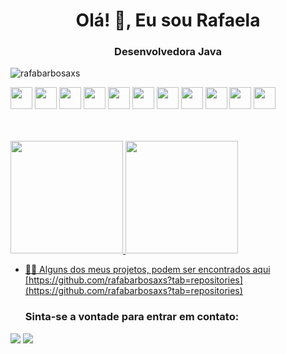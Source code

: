 <h1 align="center">Olá! 👋, Eu sou Rafaela</h1>
<h3 align="center">Desenvolvedora Java</h3>

<p align="left"> <img src="https://komarev.com/ghpvc/?username=lariicruz&label=Profile%20views&color=0e75b6&style=flat" alt="rafabarbosaxs" /> </p>

<img src="https://cdn.jsdelivr.net/gh/devicons/devicon/icons/java/java-original-wordmark.svg" width="35" height="35" /> <img
                                                                                                                                                                                                                                                                                                          src="https://cdn.jsdelivr.net/gh/devicons/devicon/icons/spring/spring-original-wordmark.svg" width="35" height="35"/> <img 
                                                                                                                             src="https://cdn.jsdelivr.net/gh/devicons/devicon/icons/javascript/javascript-original.svg" width="35" height="35"/>  <img
                                                                                                                             src="https://cdn.jsdelivr.net/gh/devicons/devicon/icons/flutter/flutter-original.svg"  width="35" height="35"/> <img
 src="https://cdn.jsdelivr.net/gh/devicons/devicon/icons/html5/html5-original-wordmark.svg" width="35" height="35"/>  <img
 src="https://cdn.jsdelivr.net/gh/devicons/devicon/icons/css3/css3-original-wordmark.svg"  width="35" height="35"/> <img
                                                                                                                          src="https://cdn.jsdelivr.net/gh/devicons/devicon/icons/git/git-original.svg" width="35" height="35"/>  <img   
src="https://cdn.jsdelivr.net/gh/devicons/devicon/icons/gitlab/gitlab-original-wordmark.svg" width="35" height="35"/> <img 
                                                                                                                     src="https://cdn.jsdelivr.net/gh/devicons/devicon/icons/mysql/mysql-plain-wordmark.svg" width="35" height="35"/> <img src="https://cdn.jsdelivr.net/gh/devicons/devicon/icons/postgresql/postgresql-original-wordmark.svg" width="35" height="35" /> <img  src="https://cdn.jsdelivr.net/gh/devicons/devicon/icons/docker/docker-original-wordmark.svg" width="35" height="35"/>

    
<br/>
<br/>

<div>
<a href="https://github.com/nunespc">
<img height="180em" src="https://github-readme-stats.vercel.app/api/top-langs?username=rafabarbosa&show_icons=true&locale=en&layout=compact&theme=dracula"/>
<img height="180em" src="https://github-readme-stats.vercel.app/api?username=rafaelabarbosa&show_icons=true&theme=dracula&locale=en"/>
    

 
- 👨‍💻 Alguns dos meus projetos, podem ser encontrados aqui [https://github.com/rafabarbosaxs?tab=repositories](https://github.com/rafabarbosaxs?tab=repositories)

  ### Sinta-se a vontade para entrar em contato:


<a href = "mailto:rafaelabrs22@gmail.com"><img src="https://img.shields.io/badge/Gmail-D14836?style=for-the-badge&logo=gmail&logoColor=white" target="_blank"></a>
<a href="www.linkedin.com/in/rafaela-barbosa-9850ba367" target="_blank"><img src="https://img.shields.io/badge/-LinkedIn-%230077B5?style=for-the-badge&logo=linkedin&logoColor=white" target="_blank"></a>   
</div>
